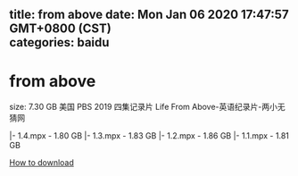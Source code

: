 
title: from above
date: Mon Jan 06 2020 17:47:57 GMT+0800 (CST)    
categories: baidu
---

# from above
size: 7.30 GB
 美国 PBS 2019 四集记录片 Life From Above-英语纪录片-两小无猜网
 
|- 1.4.mpx - 1.80 GB
|- 1.3.mpx - 1.83 GB
|- 1.2.mpx - 1.86 GB
|- 1.1.mpx - 1.81 GB

[How to download](https://bpcam.bemobtrk.com/go/2ceec3aa-1ca2-46d6-b9ff-aaa5c184517c?jno=1579)